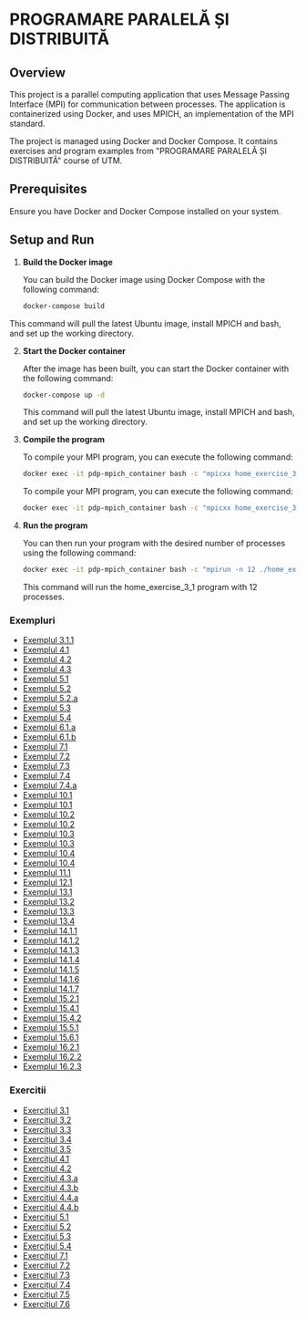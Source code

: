 # PROGRAMARE PARALELĂ ȘI DISTRIBUITĂ

## Overview

This project is a parallel computing application that uses Message Passing Interface (MPI) for communication between processes. The application is containerized using Docker, and uses MPICH, an implementation of the MPI standard.

The project is managed using Docker and Docker Compose. It contains exercises and program examples from "PROGRAMARE PARALELĂ ȘI DISTRIBUITĂ" course of UTM.

## Prerequisites

Ensure you have Docker and Docker Compose installed on your system.

## Setup and Run

1. **Build the Docker image**

   You can build the Docker image using Docker Compose with the following command:

   ```bash
   docker-compose build
This command will pull the latest Ubuntu image, install MPICH and bash, and set up the working directory.

2. **Start the Docker container**

   After the image has been built, you can start the Docker container with the following command:

   ```bash
   docker-compose up -d
    ```
    This command will pull the latest Ubuntu image, install MPICH and bash, and set up the working directory.


3. **Compile the program**

   To compile your MPI program, you can execute the following command:

   ```bash
   docker exec -it pdp-mpich_container bash -c "mpicxx home_exercise_3_1.cpp -o home_exercise_3_1"
    ```
   To compile your MPI program, you can execute the following command:

   ```bash
   docker exec -it pdp-mpich_container bash -c "mpicxx home_exercise_3_1.cpp -fopenmp -o home_exercise_3_1"

2. **Run the program**

   You can then run your program with the desired number of processes using the following command:

   ```bash
   docker exec -it pdp-mpich_container bash -c "mpirun -n 12 ./home_exercise_3_1"
    ```
   This command will run the home_exercise_3_1 program with 12 processes.



### Exempluri
- [Exemplul 3.1.1](exercises/exercise_311.cpp)
- [Exemplul 4.1](exercises/exercise_41.cpp)
- [Exemplul 4.2](exercises/exercise_42.cpp)
- [Exemplul 4.3](exercises/exercise_43.cpp)
- [Exemplul 5.1](exercises/exercise_51.cpp)
- [Exemplul 5.2](exercises/exercise_52.cpp)
- [Exemplul 5.2.a](exercises/exercise_52a.cpp)
- [Exemplul 5.3](exercises/exercise_53.cpp)
- [Exemplul 5.4](exercises/exercise_54.cpp)
- [Exemplul 6.1.a](exercises/exercise_61a.cpp)
- [Exemplul 6.1.b](exercises/exercise_61b.cpp)
- [Exemplul 7.1](exercises/exercise_71.cpp)
- [Exemplul 7.2](exercises/exercise_72.cpp)
- [Exemplul 7.3](exercises/exercise_73.cpp)
- [Exemplul 7.4](exercises/exercise_74.cpp)
- [Exemplul 7.4.a](exercises/exercise_74a.cpp)
- [Exemplul 10.1](exercises/exercise_10_1.cpp)
- [Exemplul 10.1](exercises/exercise_10_1_worker.cpp)
- [Exemplul 10.2](exercises/exercise_10_2.cpp)
- [Exemplul 10.2](exercises/exercise_10_2_spawn_worker1.cpp)
- [Exemplul 10.3](exercises/exercise_10_3.cpp)
- [Exemplul 10.3](exercises/exercise_10_3_comunication_worker.cpp)
- [Exemplul 10.4](exercises/exercise_10_4.cpp)
- [Exemplul 10.4](exercises/exercise_10_4_comunication_worker_v1.cpp)
- [Exemplul 11.1](exercises/exercise_11_1.cpp)
- [Exemplul 12.1](exercises/exercise_12_1.cpp)
- [Exemplul 13.1](exercises/exercise_13_1.cpp)
- [Exemplul 13.2](exercises/exercise_13_2.cpp)
- [Exemplul 13.3](exercises/exercise_13_3.cpp)
- [Exemplul 13.4](exercises/exercise_13_4.cpp)
- [Exemplul 14.1.1](exercises/exercise_14_1_1.cpp)
- [Exemplul 14.1.2](exercises/exercise_14_1_2.cpp)
- [Exemplul 14.1.3](exercises/exercise_14_1_3.cpp)
- [Exemplul 14.1.4](exercises/exercise_14_1_4.cpp)
- [Exemplul 14.1.5](exercises/exercise_14_1_5.cpp)
- [Exemplul 14.1.6](exercises/exercise_14_1_6.cpp)
- [Exemplul 14.1.7](exercises/exercise_14_1_7.cpp)
- [Exemplul 15.2.1](exercises/exercise_15_2_1.cpp)
- [Exemplul 15.4.1](exercises/exercise_15_4_1.cpp)
- [Exemplul 15.4.2](exercises/exercise_15_4_2.cpp)
- [Exemplul 15.5.1](exercises/exercise_15_5_1.cpp)
- [Exemplul 15.6.1](exercises/exercise_15_6_1.cpp)
- [Exemplul 16.2.1](exercises/exercise_16_2_1.cpp)
- [Exemplul 16.2.2](exercises/exercise_16_2_2.cpp)
- [Exemplul 16.2.3](exercises/exercise_16_2_3.cpp)

### Exercitii
- [Exercițiul 3.1](exercises/home_exercise_3_1.cpp)
- [Exercițiul 3.2](exercises/home_exercise_3_2.cpp)
- [Exercițiul 3.3](exercises/home_exercise_3_3.cpp)
- [Exercițiul 3.4](exercises/home_exercise_3_4.cpp)
- [Exercițiul 3.5](exercises/home_exercise_3_5.cpp)
- [Exercițiul 4.1](exercises/home_exercise_4_1.cpp)
- [Exercițiul 4.2](exercises/home_exercise_4_2.cpp)
- [Exercițiul 4.3.a](exercises/home_exercise_4_3a.cpp)
- [Exercițiul 4.3.b](exercises/home_exercise_4_3b.cpp)
- [Exercițiul 4.4.a](exercises/home_exercise_4_4a.cpp)
- [Exercițiul 4.4.b](exercises/home_exercise_4_4b.cpp)
- [Exercițiul 5.1](exercises/home_exercise_5_1.cpp)
- [Exercițiul 5.2](exercises/home_exercise_5_2.cpp)
- [Exercițiul 5.3](exercises/home_exercise_5_3.cpp)
- [Exercițiul 5.4](exercises/home_exercise_5_4.cpp)
- [Exercițiul 7.1](exercises/home_exercise_7_1.cpp)
- [Exercițiul 7.2](exercises/home_exercise_7_2.cpp)
- [Exercițiul 7.3](exercises/home_exercise_7_3.cpp)
- [Exercițiul 7.4](exercises/home_exercise_7_4.cpp)
- [Exercițiul 7.5](exercises/home_exercise_7_5.cpp)
- [Exercițiul 7.6](exercises/home_exercise_7_6.cpp)

